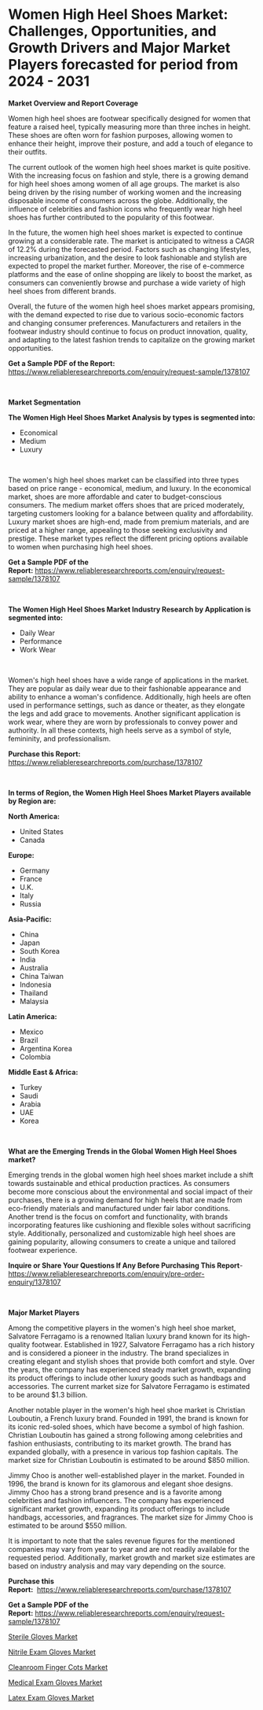 <p><h1>Women High Heel Shoes Market: Challenges, Opportunities, and Growth Drivers and Major Market Players forecasted for period from 2024 - 2031</h1></p><p><strong>Market Overview and Report Coverage</strong></p>
<p><p>Women high heel shoes are footwear specifically designed for women that feature a raised heel, typically measuring more than three inches in height. These shoes are often worn for fashion purposes, allowing women to enhance their height, improve their posture, and add a touch of elegance to their outfits.</p><p>The current outlook of the women high heel shoes market is quite positive. With the increasing focus on fashion and style, there is a growing demand for high heel shoes among women of all age groups. The market is also being driven by the rising number of working women and the increasing disposable income of consumers across the globe. Additionally, the influence of celebrities and fashion icons who frequently wear high heel shoes has further contributed to the popularity of this footwear.</p><p>In the future, the women high heel shoes market is expected to continue growing at a considerable rate. The market is anticipated to witness a CAGR of 12.2% during the forecasted period. Factors such as changing lifestyles, increasing urbanization, and the desire to look fashionable and stylish are expected to propel the market further. Moreover, the rise of e-commerce platforms and the ease of online shopping are likely to boost the market, as consumers can conveniently browse and purchase a wide variety of high heel shoes from different brands.</p><p>Overall, the future of the women high heel shoes market appears promising, with the demand expected to rise due to various socio-economic factors and changing consumer preferences. Manufacturers and retailers in the footwear industry should continue to focus on product innovation, quality, and adapting to the latest fashion trends to capitalize on the growing market opportunities.</p></p>
<p><strong>Get a Sample PDF of the Report:</strong> <a href="https://www.reliableresearchreports.com/enquiry/request-sample/1378107">https://www.reliableresearchreports.com/enquiry/request-sample/1378107</a></p>
<p>&nbsp;</p>
<p><strong>Market Segmentation</strong></p>
<p><strong>The Women High Heel Shoes Market Analysis by types is segmented into:</strong></p>
<p><ul><li>Economical</li><li>Medium</li><li>Luxury</li></ul></p>
<p>&nbsp;</p>
<p><p>The women's high heel shoes market can be classified into three types based on price range - economical, medium, and luxury. In the economical market, shoes are more affordable and cater to budget-conscious consumers. The medium market offers shoes that are priced moderately, targeting customers looking for a balance between quality and affordability. Luxury market shoes are high-end, made from premium materials, and are priced at a higher range, appealing to those seeking exclusivity and prestige. These market types reflect the different pricing options available to women when purchasing high heel shoes.</p></p>
<p><strong>Get a Sample PDF of the Report:</strong>&nbsp;<a href="https://www.reliableresearchreports.com/enquiry/request-sample/1378107">https://www.reliableresearchreports.com/enquiry/request-sample/1378107</a></p>
<p>&nbsp;</p>
<p><strong>The Women High Heel Shoes Market Industry Research by Application is segmented into:</strong></p>
<p><ul><li>Daily Wear</li><li>Performance</li><li>Work Wear</li></ul></p>
<p>&nbsp;</p>
<p><p>Women's high heel shoes have a wide range of applications in the market. They are popular as daily wear due to their fashionable appearance and ability to enhance a woman's confidence. Additionally, high heels are often used in performance settings, such as dance or theater, as they elongate the legs and add grace to movements. Another significant application is work wear, where they are worn by professionals to convey power and authority. In all these contexts, high heels serve as a symbol of style, femininity, and professionalism.</p></p>
<p><strong>Purchase this Report:</strong>&nbsp; <a href="https://www.reliableresearchreports.com/purchase/1378107">https://www.reliableresearchreports.com/purchase/1378107</a></p>
<p>&nbsp;</p>
<p><strong>In terms of Region, the Women High Heel Shoes Market Players available by Region are:</strong></p>
<p>
    <p> <strong> North America: </strong>
        <ul>
            <li>United States</li>
            <li>Canada</li>
        </ul>
        </p> 
    <p> <strong> Europe: </strong>
        <ul>
            <li>Germany</li>
            <li>France</li>
            <li>U.K.</li>
            <li>Italy</li>
            <li>Russia</li>
        </ul>
        </p> 
    <p> <strong> Asia-Pacific: </strong>
        <ul>
            <li>China</li>
            <li>Japan</li>
            <li>South Korea</li>
            <li>India</li>
            <li>Australia</li>
            <li>China Taiwan</li>
            <li>Indonesia</li>
            <li>Thailand</li>
            <li>Malaysia</li>
        </ul>
        </p> 
    <p> <strong> Latin America: </strong>
        <ul>
            <li>Mexico</li>
            <li>Brazil</li>
            <li>Argentina Korea</li>
            <li>Colombia</li>
        </ul>
        </p> 
    <p> <strong> Middle East & Africa: </strong>
        <ul>
            <li>Turkey</li>
            <li>Saudi</li>
            <li>Arabia</li>
            <li>UAE</li>
            <li>Korea</li>
        </ul>
    </p>
    </p>
<p>&nbsp;</p>
<p><strong>What are the Emerging Trends in the Global Women High Heel Shoes market?</strong></p>
<p><p>Emerging trends in the global women high heel shoes market include a shift towards sustainable and ethical production practices. As consumers become more conscious about the environmental and social impact of their purchases, there is a growing demand for high heels that are made from eco-friendly materials and manufactured under fair labor conditions. Another trend is the focus on comfort and functionality, with brands incorporating features like cushioning and flexible soles without sacrificing style. Additionally, personalized and customizable high heel shoes are gaining popularity, allowing consumers to create a unique and tailored footwear experience.</p></p>
<p><strong>Inquire or Share Your Questions If Any Before Purchasing This Report</strong>- <a href="https://www.reliableresearchreports.com/enquiry/pre-order-enquiry/1378107">https://www.reliableresearchreports.com/enquiry/pre-order-enquiry/1378107</a></p>
<p>&nbsp;</p>
<p><strong>Major Market Players</strong></p>
<p><p>Among the competitive players in the women's high heel shoe market, Salvatore Ferragamo is a renowned Italian luxury brand known for its high-quality footwear. Established in 1927, Salvatore Ferragamo has a rich history and is considered a pioneer in the industry. The brand specializes in creating elegant and stylish shoes that provide both comfort and style. Over the years, the company has experienced steady market growth, expanding its product offerings to include other luxury goods such as handbags and accessories. The current market size for Salvatore Ferragamo is estimated to be around $1.3 billion.</p><p>Another notable player in the women's high heel shoe market is Christian Louboutin, a French luxury brand. Founded in 1991, the brand is known for its iconic red-soled shoes, which have become a symbol of high fashion. Christian Louboutin has gained a strong following among celebrities and fashion enthusiasts, contributing to its market growth. The brand has expanded globally, with a presence in various top fashion capitals. The market size for Christian Louboutin is estimated to be around $850 million.</p><p>Jimmy Choo is another well-established player in the market. Founded in 1996, the brand is known for its glamorous and elegant shoe designs. Jimmy Choo has a strong brand presence and is a favorite among celebrities and fashion influencers. The company has experienced significant market growth, expanding its product offerings to include handbags, accessories, and fragrances. The market size for Jimmy Choo is estimated to be around $550 million.</p><p>It is important to note that the sales revenue figures for the mentioned companies may vary from year to year and are not readily available for the requested period. Additionally, market growth and market size estimates are based on industry analysis and may vary depending on the source.</p></p>
<p><strong>Purchase this Report:</strong>&nbsp;&nbsp;<a href="https://www.reliableresearchreports.com/purchase/1378107">https://www.reliableresearchreports.com/purchase/1378107</a></p>
<p></p>
<p><strong>Get a Sample PDF of the Report:</strong>&nbsp;<a href="https://www.reliableresearchreports.com/enquiry/request-sample/1378107">https://www.reliableresearchreports.com/enquiry/request-sample/1378107</a></p>
<p><p><a href="https://github.com/nathandecarvalho/Market-Research-Report-List-1/blob/main/sterile-gloves-market.md">Sterile Gloves Market</a></p><p><a href="https://github.com/globismark/Market-Research-Report-List-1/blob/main/nitrile-exam-gloves-market.md">Nitrile Exam Gloves Market</a></p><p><a href="https://github.com/markusgodoy/Market-Research-Report-List-1/blob/main/cleanroom-finger-cots-market.md">Cleanroom Finger Cots Market</a></p><p><a href="https://github.com/mauripalmi/Market-Research-Report-List-1/blob/main/medical-exam-gloves-market.md">Medical Exam Gloves Market</a></p><p><a href="https://github.com/lylyparadise/Market-Research-Report-List-1/blob/main/latex-exam-gloves-market.md">Latex Exam Gloves Market</a></p></p>